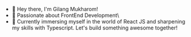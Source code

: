 - 👋 Hey there, I'm Gilang Mukharom!
- 👀 Passionate about FrontEnd Development\
- 🌱  Currently immersing myself in the world of React JS and sharpening my skills with Typescript. Let's build something awesome together!
<!---
gilangmukharom/gilangmukharom is a ✨ special ✨ repository because its `README.md` (this file) appears on your GitHub profile.
You can click the Preview link to take a look at your changes.
--->

